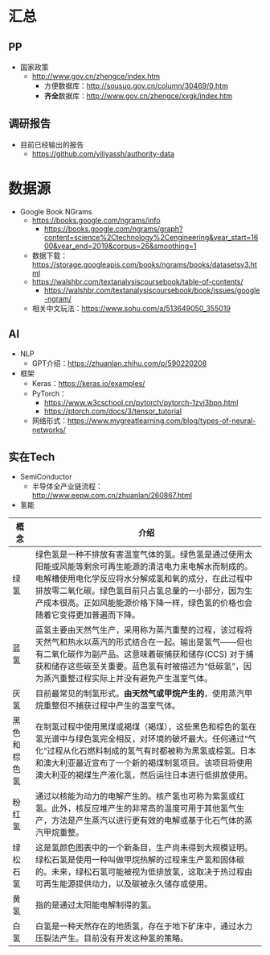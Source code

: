 # 汇总

## PP
- 国家政策
  - http://www.gov.cn/zhengce/index.htm
    - 方便数据库：http://sousuo.gov.cn/column/30469/0.htm
    - **齐全**数据库：http://www.gov.cn/zhengce/xxgk/index.htm


## 调研报告
- 目前已经输出的报告
  - https://github.com/yiliyassh/authority-data

# 数据源
- Google Book NGrams
  - https://books.google.com/ngrams/info
    - https://books.google.com/ngrams/graph?content=science%2Ctechnology%2Cengineering&year_start=1600&year_end=2019&corpus=26&smoothing=1
  - 数据下载：https://storage.googleapis.com/books/ngrams/books/datasetsv3.html
  - https://walshbr.com/textanalysiscoursebook/table-of-contents/
    - https://walshbr.com/textanalysiscoursebook/book/issues/google-ngram/
  - 相关中文玩法：https://www.sohu.com/a/513649050_355019

## AI
- NLP
  - GPT介绍：https://zhuanlan.zhihu.com/p/590220208
- 框架
  - Keras：https://keras.io/examples/
  - PyTorch：
    - https://www.w3cschool.cn/pytorch/pytorch-1zvj3bpn.html
    - https://ptorch.com/docs/3/tensor_tutorial
  - 网络形式：https://www.mygreatlearning.com/blog/types-of-neural-networks/

## 实在Tech
- SemiConductor
  - 半导体全产业链流程：http://www.eepw.com.cn/zhuanlan/260867.html
- 氢能

|概念|介绍|
|---|---|
|绿氢|绿色氢是一种不排放有害温室气体的氢。绿色氢是通过使用太阳能或风能等剩余可再生能源的清洁电力来电解水而制成的。电解槽使用电化学反应将水分解成氢和氧的成分，在此过程中排放零二氧化碳。绿色氢目前只占氢总量的一小部分，因为生产成本很高。正如风能能源价格下降一样，绿色氢的价格也会随着它变得更加普遍而下降。|
|蓝氢|蓝氢主要由天然气生产，采用称为蒸汽重整的过程，该过程将天然气和热水以蒸汽的形式结合在一起。输出是氢气——但也有二氧化碳作为副产品。这意味着碳捕获和储存(CCS) 对于捕获和储存这些碳至关重要。蓝色氢有时被描述为“低碳氢”，因为蒸汽重整过程实际上并没有避免产生温室气体。|
|灰氢|目前最常见的制氢形式。**由天然气或甲烷产生的**，使用蒸汽甲烷重整但不捕获过程中产生的温室气体。|
|黑色和棕色氢|在制氢过程中使用黑煤或褐煤（褐煤），这些黑色和棕色的氢在氢光谱中与绿色氢完全相反，对环境的破坏最大。任何通过“气化”过程从化石燃料制成的氢气有时都被称为黑氢或棕氢。日本和澳大利亚最近宣布了一个新的褐煤制氢项目。该项目将使用澳大利亚的褐煤生产液化氢，然后运往日本进行低排放使用。|
|粉红氢|通过以核能为动力的电解产生的。核产氢也可称为紫氢或红氢。此外，核反应堆产生的非常高的温度可用于其他氢气生产，方法是产生蒸汽以进行更有效的电解或基于化石气体的蒸汽甲烷重整。|
|绿松石氢|这是氢颜色图表中的一个新条目，生产尚未得到大规模证明。绿松石氢是使用一种叫做甲烷热解的过程来生产氢和固体碳的。未来，绿松石氢可能被视为低排放氢，这取决于热过程由可再生能源提供动力，以及碳被永久储存或使用。|
|黄氢|指的是通过太阳能电解制得的氢。|
|白氢|白氢是一种天然存在的地质氢，存在于地下矿床中，通过水力压裂法产生。目前没有开发这种氢的策略。|

